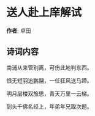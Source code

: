 # 送人赴上庠解试

**作者**: 卓田

## 诗词内容

南浦从来管别离，可伤此地判东西。

恨无短羽追鹏翮，一任狂风送马蹄。

明月层楼双旅思，青天万里一云梯。

到头千佛名经上，年弟年兄取次题。

